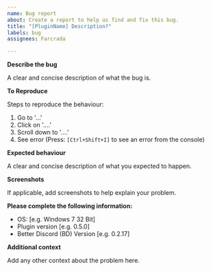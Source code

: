 ```yaml
---
name: Bug report
about: Create a report to help us find and fix this bug.
title: "[PluginName] Description?"
labels: bug
assignees: Farcrada

---
```


**Describe the bug**

A clear and concise description of what the bug is.

**To Reproduce**

Steps to reproduce the behaviour:
1. Go to '...'
2. Click on '....'
3. Scroll down to '....'
4. See error (Press: `[Ctrl+Shift+I]` to see an error from the console)

**Expected behaviour**

A clear and concise description of what you expected to happen.

**Screenshots**

If applicable, add screenshots to help explain your problem.

**Please complete the following information:**

 - OS: [e.g. Windows 7 32 Bit]
 - Plugin version [e.g. 0.5.0]
 - Better Discord (BD) Version [e.g. 0.2.17]

**Additional context**

Add any other context about the problem here.

